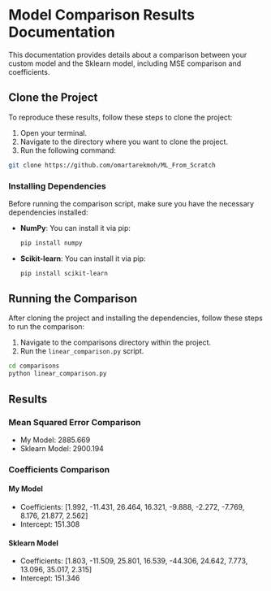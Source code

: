 # Model Comparison Results Documentation

This documentation provides details about a comparison between your custom model and the Sklearn model, including MSE comparison and coefficients.

## Clone the Project

To reproduce these results, follow these steps to clone the project:

1. Open your terminal.
2. Navigate to the directory where you want to clone the project.
3. Run the following command:

```bash
git clone https://github.com/omartarekmoh/ML_From_Scratch
```
### Installing Dependencies

Before running the comparison script, make sure you have the necessary dependencies installed:

- **NumPy**: You can install it via pip:

  ```bash
  pip install numpy
  ```
- **Scikit-learn**: You can install it via pip:

  ```bash
  pip install scikit-learn
  ```

## Running the Comparison

After cloning the project and installing the dependencies, follow these steps to run the comparison:

1. Navigate to the comparisons directory within the project.
2. Run the `linear_comparison.py` script.

```bash
cd comparisons
python linear_comparison.py
```
## Results

### Mean Squared Error Comparison
- My Model: 2885.669
- Sklearn Model: 2900.194

### Coefficients Comparison

#### My Model
- Coefficients: [1.992, -11.431, 26.464, 16.321, -9.888, -2.272, -7.769, 8.176, 21.877, 2.562]
- Intercept: 151.308

#### Sklearn Model
- Coefficients: [1.803, -11.509, 25.801, 16.539, -44.306, 24.642, 7.773, 13.096, 35.017, 2.315]
- Intercept: 151.346
